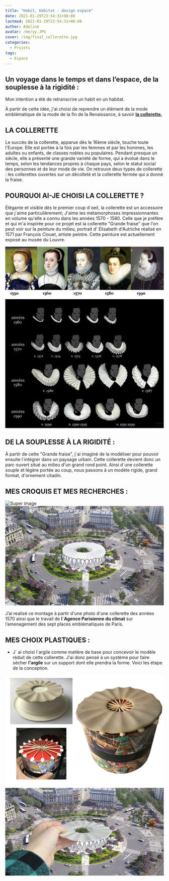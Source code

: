 ```yaml
---
title: "Habit, Habitat - design espace"
date: 2021-01-29T23:54:31+08:00
lastmod: 2021-01-29T23:54:31+08:00
author: Adeline
avatar: /me/yy.JPG
cover: /img/final_collerette.jpg
categories:
  - Projets
tags:
  - Espace
---
```


<!--more-->



## Un voyage dans le temps et dans l’espace, de la souplesse à la rigidité :

Mon intention a été de retranscrire un habit en un habitat.

À partir de cette idée, j'ai choisi de reprendre un élément de la mode emblématique de la mode de la fin de la Renaissance, à savoir 
<ins> **la collerette.**</ins>

## LA COLLERETTE

Le succès de la collerette, apparue dès le 16ème siècle, touche toute l'Europe. Elle est portée à la fois par les femmes et par les hommes, les adultes ou enfants, de classes nobles ou populaires. Pendant presque un siècle, elle a présenté une grande variété de forme, qui a évolué dans le temps, selon les tendances propres à chaque pays, selon le statut social des personnes et de leur mode de vie. On retrouve deux types de collerette : les collerettes ouvertes sur un décolleté et la collerette fermée qui a donné la fraise. 

## POURQUOI AI-JE CHOISI LA COLLERETTE ? 

Élégante et visible dès le premier coup d´oeil, la collerette est un accessoire que j´aime particulièrement; 
J'aime les métamorphoses impressionnantes en volume qu'elle a connu dans les années 1570 - 1580. Celle que je préfère et qui m'a inspirée pour ce projet est la collerette "Grande fraise" que l'on peut voir sur la peinture du milieu, portrait d' Elisabeth d'Autriche réalisé en 1571 par François Clouet, artiste peintre. Cette peinture est actuellement exposé au musée du Louvre.

![Super image](/img/collerette_presentation.JPG)
![Super image](/img/collerette_evolution.JPG)



## DE LA SOUPLESSE À LA RIGIDITÉ :

À partir de cette "Grande fraise", j´ai imaginé de la modéliser pour pouvoir ensuite l´intégrer dans un paysage urbain. 
Cette collerette devient donc un parc ouvert situé au milieu d'un grand rond point.
Ainsi d´une collerette souple et légère portée au coup, nous passons à un modèle rigide, grand format, d'ornement citadin.

## MES CROQUIS ET MES RECHERCHES :

![Super image](/img/.jpg)
![Super image](/img/simu_collerette.jpg)

J’ai realisé ce montage à partir d'une photo d'une collerette des années 1570 ainsi que le travail de **l´Agence Parisienne du climat** sur l’amenagement des sept places emblématiques de Paris.


## MES CHOIX PLASTIQUES :

- J´ ai choisi l´argile comme matière de base pour concevoir le modèle réduit de cette collerette. J'ai donc pensé à un système pour faire sécher **l'argile** sur un support dont elle prendra la forme. Voici les étape de la conception.

![Super image](/img/construction_argile.PNG)
![Super image](/img/simu_argile.jpg)


